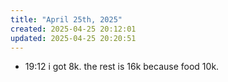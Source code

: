 ```yaml
---
title: "April 25th, 2025"
created: 2025-04-25 20:12:01
updated: 2025-04-25 20:20:51
---
```

  * 19:12 i got 8k. the rest is 16k because food 10k.